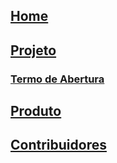 ## [Home](index.md)
## [Projeto](#)
### [Termo de Abertura](projeto/tap/tap.md)
## [Produto](#)

## [Contribuidores](#)

